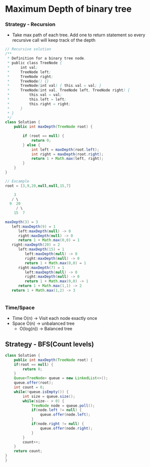 # Maximum Depth of binary tree

### Strategy - Recursion

* Take max path of each tree. Add one to return statement so every recursive call will keep track of the depth

```java
// Recursive solution
/**
 * Definition for a binary tree node.
 * public class TreeNode {
 *     int val;
 *     TreeNode left;
 *     TreeNode right;
 *     TreeNode() {}
 *     TreeNode(int val) { this.val = val; }
 *     TreeNode(int val, TreeNode left, TreeNode right) {
 *         this.val = val;
 *         this.left = left;
 *         this.right = right;
 *     }
 * }
 */
class Solution {
    public int maxDepth(TreeNode root) {
        
        if (root == null) {
            return 0;
        } else {
            int left = maxDepth(root.left);
            int right = maxDepth(root.right);
            return 1 + Math.max(left, right);
        } 
    }
}
```

```java
// Excample 
root = [3,9,20,null,null,15,7]

    3
   / \
  9  20
     / \
    15  7
    
maxDepth(3) = 3
   left:maxDepth(9) = 1
      left:maxDepth(null) -> 0
      right:maxDepth(null) -> 0
      return 1 + Math.max(0,0) = 1
   right:naxDepth(20) = 2
      left:maxDepth(15) = 1
         left:maxDepth(null) -> 0
         right:maxDepth(null) -> 0
         return 1 + Math.max(0,0) = 1
      right:maxDepth(7) = 1
         left:maxDepth(null) -> 0
         right:maxDepth(null) -> 0
         return 1 + Math.max(0,0) -> 1
      return 1 + Math.max(1,1) -> 2
   return 1 + Math.max(1,2) -> 3
             
```

### Time/Space

* Time O(n) -> Visit each node exactly once
* Space O(n) -> unbalanced tree
  * O(log(n)) -> Balanced tree&#x20;

## Strategy - BFS(Count levels)

```java
class Solution {
    public int maxDepth(TreeNode root) {
    if(root == null) {
        return 0;
    }
    Queue<TreeNode> queue = new LinkedList<>();
    queue.offer(root);
    int count = 0;
    while(!queue.isEmpty()) {
        int size = queue.size();
        while(size-- > 0) {
            TreeNode node = queue.poll();
            if(node.left != null) {
                queue.offer(node.left);
            }
            if(node.right != null) {
                queue.offer(node.right);
            }
        }
        count++;
    }
    return count;
}
}
```
